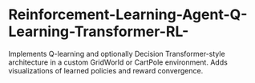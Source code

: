 # Reinforcement-Learning-Agent-Q-Learning-Transformer-RL-
Implements Q-learning and optionally Decision Transformer-style architecture in a custom GridWorld or CartPole environment. Adds visualizations of learned policies and reward convergence.
